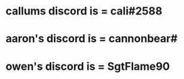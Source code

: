 # callums discord is = cali#2588
# aaron's discord is = cannonbear#
# owen's discord is = SgtFlame90
